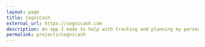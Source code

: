 ```yaml
---
layout: page
title: CogniCash
external_url: https://cognicash.com
description: An app I made to help with tracking and planning my personal finances.
permalink: projects/cognicash
---
```



